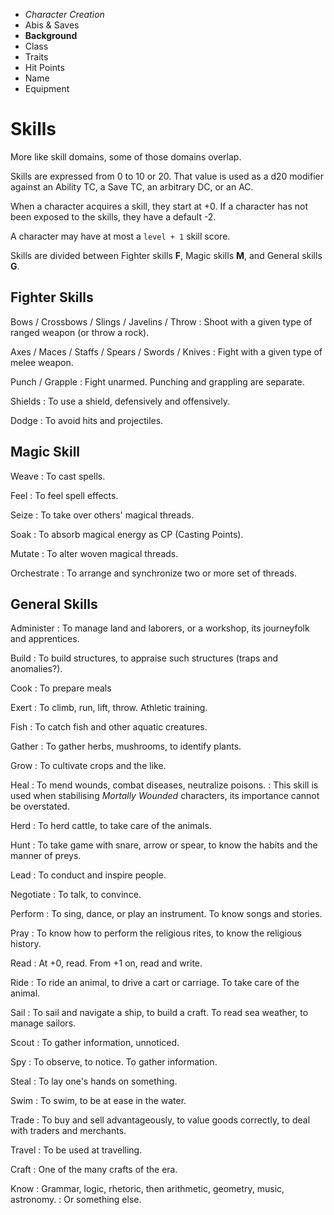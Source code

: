 
<!-- .margin.compass -->
* _Character Creation_
* Abis & Saves
* **Background**
* Class
* Traits
* Hit Points
* Name
* Equipment


<!-- <div.two-columns> -->
<!-- <div.left-column> -->

# Skills

More like skill domains, some of those domains overlap.

Skills are expressed from 0 to 10 or 20. That value is used as a d20 modifier against an Ability TC, a Save TC, an arbitrary DC, or an AC.

When a character acquires a skill, they start at +0. If a character has not been exposed to the skills, they have a default -2.

A character may have at most a `level + 1` skill score.

Skills are divided between Fighter skills **F**, Magic skills **M**, and General skills **G**.


## Fighter Skills

Bows / Crossbows / Slings / Javelins / Throw
: Shoot with a given type of ranged weapon (or throw a rock).

Axes / Maces / Staffs / Spears / Swords / Knives
: Fight with a given type of melee weapon.

Punch / Grapple
: Fight unarmed. Punching and grappling are separate.

Shields
: To use a shield, defensively and offensively.

Dodge
: To avoid hits and projectiles.


## Magic Skill

Weave
: To cast spells.

Feel
: To feel spell effects.

Seize
: To take over others' magical threads.

Soak
: To absorb magical energy as CP (Casting Points).

Mutate
: To alter woven magical threads.

Orchestrate
: To arrange and synchronize two or more set of threads.

<!-- </div.left-column> -->
<!-- <div.right-column> -->

## General Skills

Administer
: To manage land and laborers, or a workshop, its journeyfolk and apprentices.

Build
: To build structures, to appraise such structures (traps and anomalies?).

Cook
: To prepare meals

Exert
: To climb, run, lift, throw. Athletic training.

Fish
: To catch fish and other aquatic creatures.

Gather
: To gather herbs, mushrooms, to identify plants.

Grow
: To cultivate crops and the like.

Heal
: To mend wounds, combat diseases, neutralize poisons.
: This skill is used when stabilising _Mortally Wounded_ characters, its importance cannot be overstated.

Herd
: To herd cattle, to take care of the animals.

Hunt
: To take game with snare, arrow or spear, to know the habits and the manner of preys.

Lead
: To conduct and inspire people.

Negotiate
: To talk, to convince.

Perform
: To sing, dance, or play an instrument. To know songs and stories.

Pray
: To know how to perform the religious rites, to know the religious history.

Read
: At +0, read. From +1 on, read and write.

Ride
: To ride an animal, to drive a cart or carriage. To take care of the animal.

Sail
: To sail and navigate a ship, to build a craft. To read sea weather, to manage sailors.

Scout
: To gather information, unnoticed.

Spy
: To observe, to notice. To gather information.

Steal
: To lay one's hands on something.

Swim
: To swim, to be at ease in the water.

Trade
: To buy and sell advantageously, to value goods correctly, to deal with traders and merchants.

Travel
: To be used at travelling.

Craft
: One of the many crafts of the era.

Know
: Grammar, logic, rhetoric, then arithmetic, geometry, music, astronomy.
: Or something else.

<!--
  craftsmen:

  * ale maker
  * weaponsmith
  * blacksmith
  * carpenter
  * lumberjack
  * charcoal maker
  * miller
  * butcher
  * baker
  * wheelwright
  * coppersmith
  * shoemaker
  * mason
  * joiner
  * miner
  * potter
  * sadler
  * stonecutter
  * tanner
  * cooper
  * shipwright
  * cabinet maker
  * rope maker
-->

<!-- </div.right-column> -->
<!-- </div.two-columns> -->

<script>

onDocumentReady(function() {
  elts('section[data-aa-title="skills"] dt')
    .forEach(function(e) {
      if ( ! (e.textContent === 'Craft' || e.textContent === 'Know')) return;
      e.classList.add('generic');
    });
});

</script>

